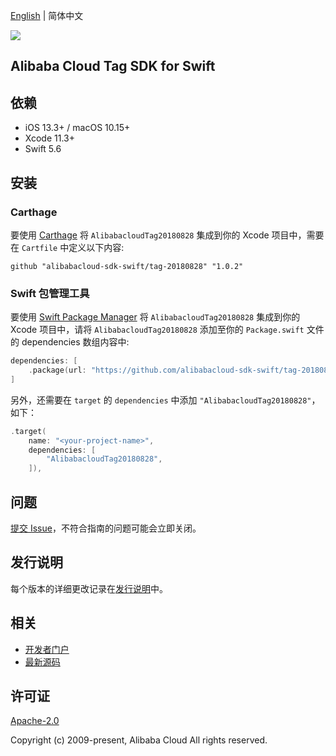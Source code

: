 [English](README.md) | 简体中文

![](https://aliyunsdk-pages.alicdn.com/icons/AlibabaCloud.svg)

## Alibaba Cloud Tag SDK for Swift

## 依赖

- iOS 13.3+ / macOS 10.15+
- Xcode 11.3+
- Swift 5.6

## 安装

### Carthage

要使用 [Carthage](https://github.com/Carthage/Carthage) 将 `AlibabacloudTag20180828` 集成到你的 Xcode 项目中，需要在 `Cartfile` 中定义以下内容:

```ogdl
github "alibabacloud-sdk-swift/tag-20180828" "1.0.2"
```

### Swift 包管理工具

要使用 [Swift Package Manager](https://swift.org/package-manager/) 将 `AlibabacloudTag20180828` 集成到你的 Xcode 项目中，请将 `AlibabacloudTag20180828` 添加至你的 `Package.swift` 文件的 dependencies 数组内容中:

```swift
dependencies: [
    .package(url: "https://github.com/alibabacloud-sdk-swift/tag-20180828.git", from: "1.0.2")
]
```

另外，还需要在 `target` 的 `dependencies` 中添加 `"AlibabacloudTag20180828"`，如下：

```swift
.target(
    name: "<your-project-name>",
    dependencies: [
        "AlibabacloudTag20180828",
    ]),
```

## 问题

[提交 Issue](https://github.com/alibabacloud-sdk-swift/tag-20180828/issues/new)，不符合指南的问题可能会立即关闭。

## 发行说明

每个版本的详细更改记录在[发行说明](./ChangeLog.txt)中。

## 相关

* [开发者门户](https://next.api.aliyun.com/home)
* [最新源码](https://github.com/alibabacloud-sdk-swift/tag-20180828)

## 许可证

[Apache-2.0](http://www.apache.org/licenses/LICENSE-2.0)

Copyright (c) 2009-present, Alibaba Cloud All rights reserved.
